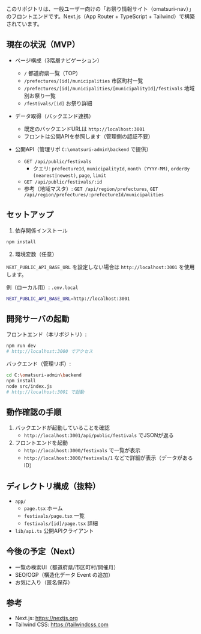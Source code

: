 このリポジトリは、一般ユーザー向けの「お祭り情報サイト（omatsuri-nav）」のフロントエンドです。Next.js（App Router + TypeScript + Tailwind）で構築されています。

## 現在の状況（MVP）

- ページ構成（3階層ナビゲーション）
  - `/` 都道府県一覧（TOP）
  - `/prefectures/[id]/municipalities` 市区町村一覧
  - `/prefectures/[id]/municipalities/[municipalityId]/festivals` 地域別お祭り一覧
  - `/festivals/[id]` お祭り詳細

- データ取得（バックエンド連携）
  - 既定のバックエンドURLは `http://localhost:3001`
  - フロントは公開APIを参照します（管理側の認証不要）

- 公開API（管理リポ `C:\omatsuri-admin\backend` で提供）
  - `GET /api/public/festivals`
    - クエリ: `prefectureId`, `municipalityId`, `month (YYYY-MM)`, `orderBy (nearest|newest)`, `page`, `limit`
  - `GET /api/public/festivals/:id`
  - 参考（地域マスタ）: `GET /api/region/prefectures`, `GET /api/region/prefectures/:prefectureId/municipalities`

## セットアップ

1. 依存関係インストール

```bash
npm install
```

2. 環境変数（任意）

`NEXT_PUBLIC_API_BASE_URL` を設定しない場合は `http://localhost:3001` を使用します。

例（ローカル用）: `.env.local`

```bash
NEXT_PUBLIC_API_BASE_URL=http://localhost:3001
```

## 開発サーバの起動

フロントエンド（本リポジトリ）:

```bash
npm run dev
# http://localhost:3000 でアクセス
```

バックエンド（管理リポ）:

```bash
cd C:\omatsuri-admin\backend
npm install
node src/index.js
# http://localhost:3001 で起動
```

## 動作確認の手順

1. バックエンドが起動していることを確認
   - `http://localhost:3001/api/public/festivals` でJSONが返る
2. フロントエンドを起動
   - `http://localhost:3000/festivals` で一覧が表示
   - `http://localhost:3000/festivals/1` などで詳細が表示（データがあるID）

## ディレクトリ構成（抜粋）

- `app/`
  - `page.tsx` ホーム
  - `festivals/page.tsx` 一覧
  - `festivals/[id]/page.tsx` 詳細
- `lib/api.ts` 公開APIクライアント

## 今後の予定（Next）

- 一覧の検索UI（都道府県/市区町村/開催月）
- SEO/OGP（構造化データ Event の追加）
- お気に入り（匿名保存）

## 参考

- Next.js: https://nextjs.org
- Tailwind CSS: https://tailwindcss.com

